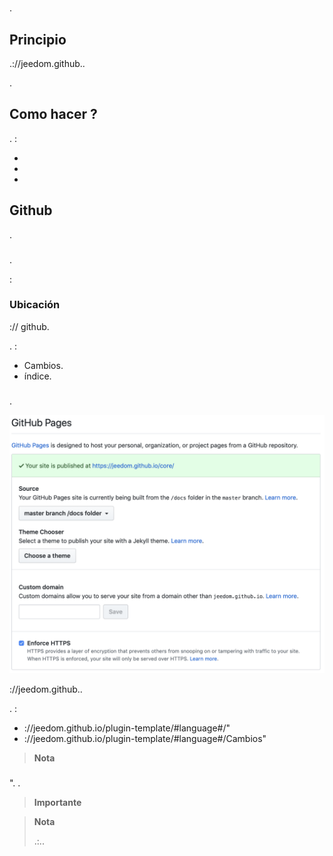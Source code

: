# 

## 

.

## Principio

.://jeedom.github..

.

## Como hacer ?

. : 

- 
- 
- 

## Github

.

### 

.

:

### Ubicación

:// github.

.  : 

- Cambios.
- índice.

### 

. 

![doc-github](images/tutoDoc.png)

://jeedom.github..

. : 

- ://jeedom.github.io/plugin-template/#language#/"
- ://jeedom.github.io/plugin-template/#language#/Cambios"

> **Nota**
>
> 

### 

". .


> **Importante**
>
> 

> **Nota**
>
> .:..

